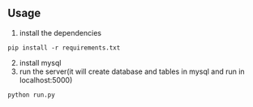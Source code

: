 ## Usage

1. install the dependencies
```
pip install -r requirements.txt
```

2. install mysql
3. run the server(it will create database and tables in mysql and run in localhost:5000)
```
python run.py
```